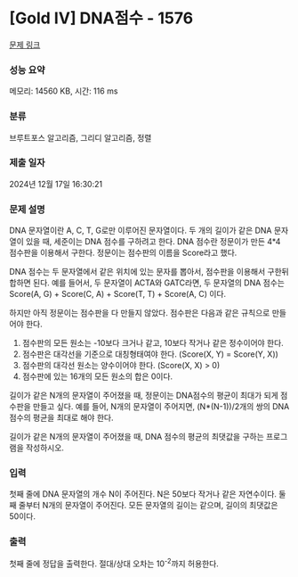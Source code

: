 # [Gold IV] DNA점수 - 1576 

[문제 링크](https://www.acmicpc.net/problem/1576) 

### 성능 요약

메모리: 14560 KB, 시간: 116 ms

### 분류

브루트포스 알고리즘, 그리디 알고리즘, 정렬

### 제출 일자

2024년 12월 17일 16:30:21

### 문제 설명

<p>DNA 문자열이란 A, C, T, G로만 이루어진 문자열이다. 두 개의 길이가 같은 DNA 문자열이 있을 때, 세준이는 DNA 점수를 구하려고 한다. DNA 점수란 정문이가 만든 4*4 점수판을 이용해서 구한다. 정문이는 점수판의 이름을 Score라고 했다.</p>

<p>DNA 점수는 두 문자열에서 같은 위치에 있는 문자를 뽑아서, 점수판을 이용해서 구한뒤 합하면 된다. 예를 들어서, 두 문자열이 ACTA와 GATC라면, 두 문자열의 DNA 점수는 Score(A, G) + Score(C, A) + Score(T, T) + Score(A, C) 이다.</p>

<p>하지만 아직 정문이는 점수판을 다 만들지 않았다. 점수판은 다음과 같은 규칙으로 만들어야 한다.</p>

<ol>
	<li>점수판의 모든 원소는 -10보다 크거나 같고, 10보다 작거나 같은 정수이어야 한다.</li>
	<li>점수판은 대각선을 기준으로 대칭형태여야 한다. (Score(X, Y) = Score(Y, X))</li>
	<li>점수판의 대각선 원소는 양수이어야 한다. (Score(X, X) > 0)</li>
	<li>점수판에 있는 16개의 모든 원소의 합은 0이다.</li>
</ol>

<p>길이가 같은 N개의 문자열이 주어졌을 때, 정문이는 DNA점수의 평균이 최대가 되게 점수판을 만들고 싶다. 예를 들어, N개의 문자열이 주어지면, (N*(N-1))/2개의 쌍의 DNA 점수의 평균을 최대로 해야 한다.</p>

<p>길이가 같은 N개의 문자열이 주어졌을 때, DNA 점수의 평균의 최댓값을 구하는 프로그램을 작성하시오.</p>

### 입력 

 <p>첫째 줄에 DNA 문자열의 개수 N이 주어진다. N은 50보다 작거나 같은 자연수이다. 둘째 줄부터 N개의 문자열이 주어진다. 모든 문자열의 길이는 같으며, 길이의 최댓값은 50이다.</p>

### 출력 

 <p>첫째 줄에 정답을 출력한다. 절대/상대 오차는 10<sup>-2</sup>까지 허용한다.</p>

